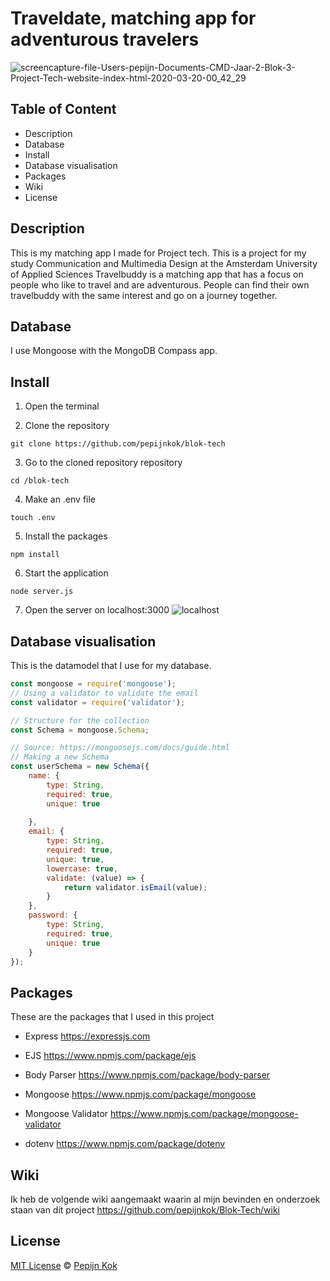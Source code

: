 # Traveldate, matching app for adventurous travelers
![screencapture-file-Users-pepijn-Documents-CMD-Jaar-2-Blok-3-Project-Tech-website-index-html-2020-03-20-00_42_29](https://user-images.githubusercontent.com/59015908/77124692-db21cd00-6a43-11ea-8988-8142e1309f9f.png)


## Table of Content
- Description
- Database
- Install
- Database visualisation
- Packages
- Wiki
- License

## Description
This is my matching app I made for Project tech. This is a project for my study Communication and Multimedia Design at the Amsterdam University of Applied Sciences
Travelbuddy is a matching app that has a focus on people who like to travel and are adventurous.
People can find their own travelbuddy with the same interest and go on a journey together.

## Database
I use Mongoose with the MongoDB Compass app.

## Install
1. Open the terminal

2. Clone the repository
```
git clone https://github.com/pepijnkok/blok-tech
```
 
3. Go to the cloned repository repository
```
cd /blok-tech
```

4. Make an .env file
```
touch .env
```

5. Install the packages
```
npm install
```

6. Start the application
```
node server.js
```

7. Open the server on localhost:3000
![localhost](https://user-images.githubusercontent.com/59015908/110480206-88bf3d80-80e6-11eb-9522-59f1a7134051.png)

## Database visualisation
This is the datamodel that I use for my database.

```javascript
const mongoose = require('mongoose');
// Using a validator to validate the email 
const validator = require('validator');

// Structure for the collection 
const Schema = mongoose.Schema;

// Source: https://mongoosejs.com/docs/guide.html
// Making a new Schema
const userSchema = new Schema({
	name: {
		type: String,
		required: true,
		unique: true
        
	},
	email: {
		type: String,
		required: true,
		unique: true,
		lowercase: true,
		validate: (value) => {
			return validator.isEmail(value);
		}   
	},
	password: {
		type: String,
		required: true,
		unique: true
	}
});
```

## Packages
These are the packages that I used in this project

- Express https://expressjs.com

- EJS  https://www.npmjs.com/package/ejs

- Body Parser https://www.npmjs.com/package/body-parser

- Mongoose https://www.npmjs.com/package/mongoose

- Mongoose Validator https://www.npmjs.com/package/mongoose-validator

- dotenv https://www.npmjs.com/package/dotenv

## Wiki
Ik heb de volgende wiki aangemaakt waarin al mijn bevinden en onderzoek staan van dit project
https://github.com/pepijnkok/Blok-Tech/wiki

## License
[MIT License](https://github.com/pepijnkok/blok-tech/blob/master/LICENSE.md) © [Pepijn Kok](https://github.com/pepijnkok)
